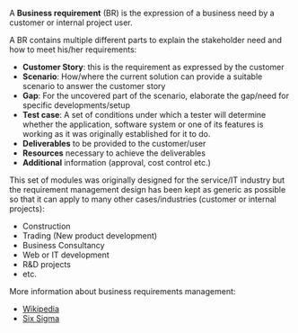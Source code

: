 A **Business requirement** (BR) is the expression of a business need by
a customer or internal project user.

A BR contains multiple different parts to explain the stakeholder need
and how to meet his/her requirements:

- **Customer Story**: this is the requirement as expressed by the
  customer
- **Scenario**: How/where the current solution can provide a suitable
  scenario to answer the customer story
- **Gap**: For the uncovered part of the scenario, elaborate the
  gap/need for specific developments/setup
- **Test case**: A set of conditions under which a tester will determine
  whether the application, software system or one of its features is
  working as it was originally established for it to do.
- **Deliverables** to be provided to the customer/user
- **Resources** necessary to achieve the deliverables
- **Additional** information (approval, cost control etc.)

This set of modules was originally designed for the service/IT industry
but the requirement management design has been kept as generic as
possible so that it can apply to many other cases/industries (customer
or internal projects):

- Construction
- Trading (New product development)
- Business Consultancy
- Web or IT development
- R&D projects
- etc.

More information about business requirements management:

- [Wikipedia](https://en.wikipedia.org/wiki/Business_requirements)
- [Six
  Sigma](https://www.isixsigma.com/implementation/project-selection-tracking/business-requirements-document-high-level-review/)
